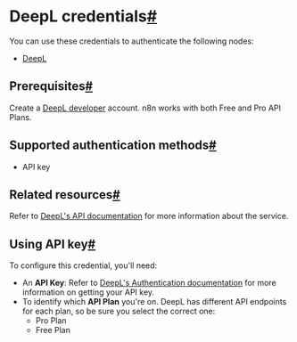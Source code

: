 [](https://github.com/n8n-io/n8n-docs/edit/main/docs/integrations/builtin/credentials/deepl.md "Edit this page")

# DeepL credentials[#](#deepl-credentials "Permanent link")

You can use these credentials to authenticate the following nodes:

*   [DeepL](../../app-nodes/n8n-nodes-base.deepl/)

## Prerequisites[#](#prerequisites "Permanent link")

Create a [DeepL developer](https://www.deepl.com/pro-api) account. n8n works with both Free and Pro API Plans.

## Supported authentication methods[#](#supported-authentication-methods "Permanent link")

*   API key

## Related resources[#](#related-resources "Permanent link")

Refer to [DeepL's API documentation](https://developers.deepl.com/docs) for more information about the service.

## Using API key[#](#using-api-key "Permanent link")

To configure this credential, you'll need:

*   An **API Key**: Refer to [DeepL's Authentication documentation](https://developers.deepl.com/docs/getting-started/auth#authentication) for more information on getting your API key.
*   To identify which **API Plan** you're on. DeepL has different API endpoints for each plan, so be sure you select the correct one:
    *   Pro Plan
    *   Free Plan